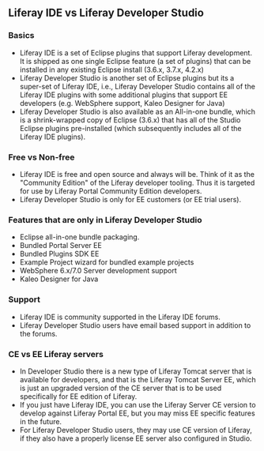 ## Liferay IDE vs Liferay Developer Studio ##

### Basics ###

- Liferay IDE is a set of Eclipse plugins that support Liferay development. It is shipped
as one single Eclipse feature (a set of plugins) that can be installed in any existing Eclipse install (3.6.x, 3.7.x, 4.2.x) 
- Liferay Developer Studio is another set of Eclipse plugins but its a super-set of Liferay IDE, i.e., Liferay Developer Studio contains all of the Liferay IDE plugins with some additional plugins that support EE developers (e.g. WebSphere support, Kaleo Designer for Java)
- Liferay Developer Studio is also available as an All-in-one bundle, which is a shrink-wrapped copy of Eclipse (3.6.x) that has all of the Studio Eclipse plugins pre-installed (which subsequently includes all of the Liferay IDE plugins). 

### Free vs Non-free ###

- Liferay IDE is free and open source and always will be. Think of it as the "Community Edition" of the Liferay developer tooling. Thus it is targeted for use by Liferay Portal Community Edition developers.
- Liferay Developer Studio is only for EE customers (or EE trial users). 

### Features that are only in Liferay Developer Studio ###

- Eclipse all-in-one bundle packaging.
- Bundled Portal Server EE 
- Bundled Plugins SDK EE 
- Example Project wizard for bundled example projects 
- WebSphere 6.x/7.0 Server development support 
- Kaleo Designer for Java

### Support ###

- Liferay IDE is community supported in the Liferay IDE forums. 
- Liferay Developer Studio users have email based support in addition to the forums. 

### CE vs EE Liferay servers ###

- In Developer Studio there is a new type of Liferay Tomcat server that is available for developers, and that is the Liferay Tomcat Server EE, which is just an upgraded version of the CE server that is to be used specifically for EE edition of Liferay. 
- If you just have Liferay IDE, you can use the Liferay Server CE version to develop against Liferay Portal EE, but you may miss EE specific features in the future. 
- For Liferay Developer Studio users, they may use CE version of Liferay, if they also have a properly license EE server also configured in Studio.


